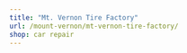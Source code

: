 ```yaml
---
title: "Mt. Vernon Tire Factory"
url: /mount-vernon/mt-vernon-tire-factory/
shop: car repair
---
```

